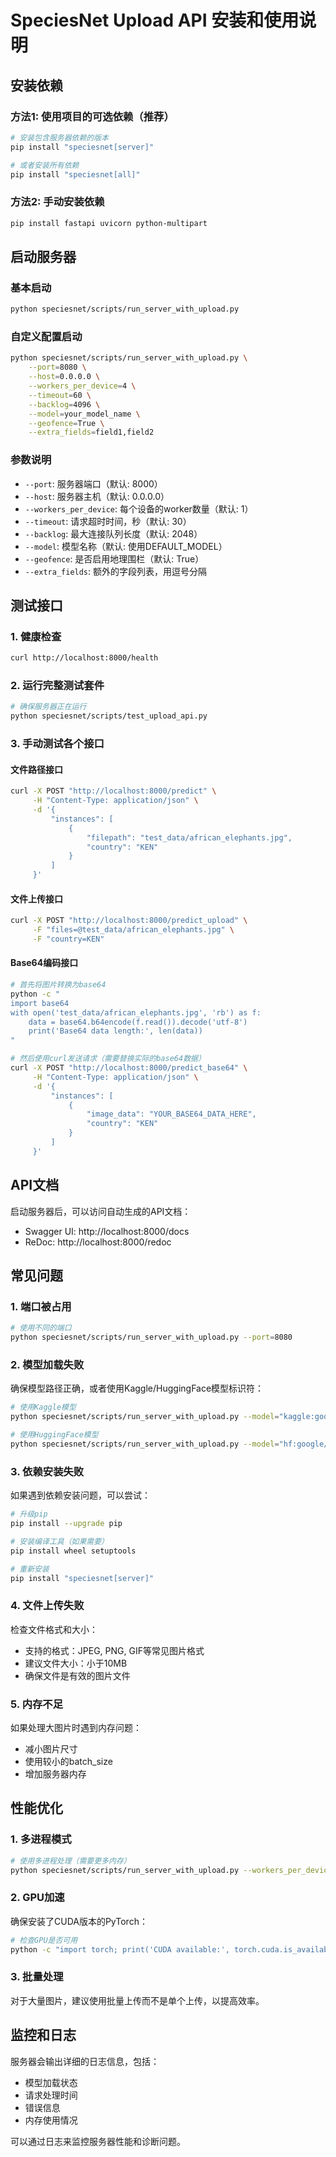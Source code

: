 # SpeciesNet Upload API 安装和使用说明

## 安装依赖

### 方法1: 使用项目的可选依赖（推荐）

```bash
# 安装包含服务器依赖的版本
pip install "speciesnet[server]"

# 或者安装所有依赖
pip install "speciesnet[all]"
```

### 方法2: 手动安装依赖

```bash
pip install fastapi uvicorn python-multipart
```

## 启动服务器

### 基本启动

```bash
python speciesnet/scripts/run_server_with_upload.py
```

### 自定义配置启动

```bash
python speciesnet/scripts/run_server_with_upload.py \
    --port=8080 \
    --host=0.0.0.0 \
    --workers_per_device=4 \
    --timeout=60 \
    --backlog=4096 \
    --model=your_model_name \
    --geofence=True \
    --extra_fields=field1,field2
```

### 参数说明

- `--port`: 服务器端口（默认: 8000）
- `--host`: 服务器主机（默认: 0.0.0.0）
- `--workers_per_device`: 每个设备的worker数量（默认: 1）
- `--timeout`: 请求超时时间，秒（默认: 30）
- `--backlog`: 最大连接队列长度（默认: 2048）
- `--model`: 模型名称（默认: 使用DEFAULT_MODEL）
- `--geofence`: 是否启用地理围栏（默认: True）
- `--extra_fields`: 额外的字段列表，用逗号分隔

## 测试接口

### 1. 健康检查

```bash
curl http://localhost:8000/health
```

### 2. 运行完整测试套件

```bash
# 确保服务器正在运行
python speciesnet/scripts/test_upload_api.py
```

### 3. 手动测试各个接口

#### 文件路径接口
```bash
curl -X POST "http://localhost:8000/predict" \
     -H "Content-Type: application/json" \
     -d '{
         "instances": [
             {
                 "filepath": "test_data/african_elephants.jpg",
                 "country": "KEN"
             }
         ]
     }'
```

#### 文件上传接口
```bash
curl -X POST "http://localhost:8000/predict_upload" \
     -F "files=@test_data/african_elephants.jpg" \
     -F "country=KEN"
```

#### Base64编码接口
```bash
# 首先将图片转换为base64
python -c "
import base64
with open('test_data/african_elephants.jpg', 'rb') as f:
    data = base64.b64encode(f.read()).decode('utf-8')
    print('Base64 data length:', len(data))
"

# 然后使用curl发送请求（需要替换实际的base64数据）
curl -X POST "http://localhost:8000/predict_base64" \
     -H "Content-Type: application/json" \
     -d '{
         "instances": [
             {
                 "image_data": "YOUR_BASE64_DATA_HERE",
                 "country": "KEN"
             }
         ]
     }'
```

## API文档

启动服务器后，可以访问自动生成的API文档：

- Swagger UI: http://localhost:8000/docs
- ReDoc: http://localhost:8000/redoc

## 常见问题

### 1. 端口被占用

```bash
# 使用不同的端口
python speciesnet/scripts/run_server_with_upload.py --port=8080
```

### 2. 模型加载失败

确保模型路径正确，或者使用Kaggle/HuggingFace模型标识符：

```bash
# 使用Kaggle模型
python speciesnet/scripts/run_server_with_upload.py --model="kaggle:google/speciesnet-v4-0-1a"

# 使用HuggingFace模型
python speciesnet/scripts/run_server_with_upload.py --model="hf:google/speciesnet-v4-0-1a"
```

### 3. 依赖安装失败

如果遇到依赖安装问题，可以尝试：

```bash
# 升级pip
pip install --upgrade pip

# 安装编译工具（如果需要）
pip install wheel setuptools

# 重新安装
pip install "speciesnet[server]"
```

### 4. 文件上传失败

检查文件格式和大小：

- 支持的格式：JPEG, PNG, GIF等常见图片格式
- 建议文件大小：小于10MB
- 确保文件是有效的图片文件

### 5. 内存不足

如果处理大图片时遇到内存问题：

- 减小图片尺寸
- 使用较小的batch_size
- 增加服务器内存

## 性能优化

### 1. 多进程模式

```bash
# 使用多进程处理（需要更多内存）
python speciesnet/scripts/run_server_with_upload.py --workers_per_device=4
```

### 2. GPU加速

确保安装了CUDA版本的PyTorch：

```bash
# 检查GPU是否可用
python -c "import torch; print('CUDA available:', torch.cuda.is_available())"
```

### 3. 批量处理

对于大量图片，建议使用批量上传而不是单个上传，以提高效率。

## 监控和日志

服务器会输出详细的日志信息，包括：

- 模型加载状态
- 请求处理时间
- 错误信息
- 内存使用情况

可以通过日志来监控服务器性能和诊断问题。 